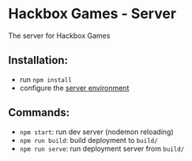 # Hackbox Games - Server

The server for Hackbox Games

Installation:
-------------

- run `npm install`
- configure the [server environment](ENVIRONMENT.md)


Commands:
---------

- `npm start`: run dev server (nodemon reloading)
- `npm run build`: build deployment to `build/`
- `npm run serve`: run deployment server from `build/`
